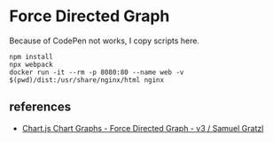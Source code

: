 # Force Directed Graph

Because of CodePen not works, I copy scripts here.

```shell script
npm install
npx webpack
docker run -it --rm -p 8080:80 --name web -v $(pwd)/dist:/usr/share/nginx/html nginx
```

## references

- [Chart.js Chart Graphs - Force Directed Graph - v3 / Samuel Gratzl](https://codepen.io/sgratzl/pen/mdezvmL)
